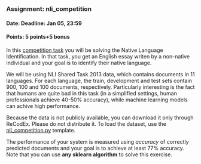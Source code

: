 ### Assignment: nli_competition
#### Date: Deadline: Jan 05, 23:59
#### Points: 5 points+5 bonus

In this [competition task](#competitions) you will be solving the Native
Language Identification. In that task, you get an English essay writen by
a non-native individual and your goal is to identify their native language.

We will be using NLI Shared Task 2013 data, which contains documents in 11
languages. For each language, the train, development and test sets contain
900, 100 and 100 documents, respectively. Particularly interesting is the fact
that humans are quite bad in this task (in a simplified settings, human professionals
achieve 40-50% accuracy), while machine learning models can achive
high performance.

Because the data is not publicly available, you can download it only through
ReCodEx. Please do not distribute it. To load the dataset, use the
[nli_competition.py](https://github.com/ufal/npfl129/tree/master/labs/10/nli_competition.py)
template.

The performance of your system is measured using _accuracy_ of correctly
predicted documents and your goal is to achieve at least 77% accuracy.
Note that you can use **any sklearn algorithm** to solve this exercise.
